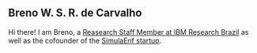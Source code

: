 ## Breno W. S. R. de Carvalho

Hi there! I am Breno, a [Reasearch Staff Member at IBM Research Brazil](https://researcher.watson.ibm.com/researcher/view.php?person=ibm-brenow) as well as the cofounder of the [SimulaEnf startup](https://beacons.ai/simulaenf).
